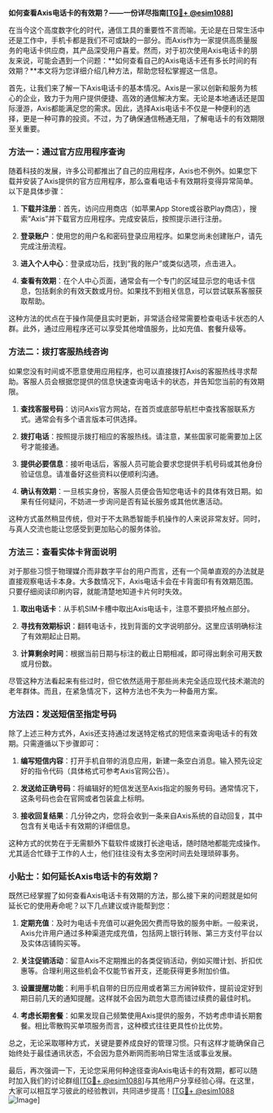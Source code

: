 **如何查看Axis电话卡的有效期？——一份详尽指南[[TG💪+ @esim1088](https://t.me/s/esim1088)]**

在当今这个高度数字化的时代，通信工具的重要性不言而喻。无论是在日常生活中还是工作中，手机卡都是我们不可或缺的一部分。而Axis作为一家提供高质量服务的电话卡供应商，其产品深受用户喜爱。然而，对于初次使用Axis电话卡的朋友来说，可能会遇到一个问题：**如何查看自己的Axis电话卡还有多长时间的有效期？**本文将为您详细介绍几种方法，帮助您轻松掌握这一信息。

首先，让我们来了解一下Axis电话卡的基本情况。Axis是一家以创新和服务为核心的企业，致力于为用户提供便捷、高效的通信解决方案。无论是本地通话还是国际漫游，Axis都能满足您的需求。因此，选择Axis电话卡不仅是一种便利的选择，更是一种可靠的投资。不过，为了确保通信畅通无阻，了解电话卡的有效期限至关重要。

### 方法一：通过官方应用程序查询

随着科技的发展，许多公司都推出了自己的应用程序，Axis也不例外。如果您下载并安装了Axis提供的官方应用程序，那么查看电话卡有效期将变得异常简单。以下是具体步骤：

1. **下载并注册**：首先，访问应用商店（如苹果App Store或谷歌Play商店），搜索“Axis”并下载官方应用程序。完成安装后，按照提示进行注册。
   
2. **登录账户**：使用您的用户名和密码登录应用程序。如果您尚未创建账户，请先完成注册流程。

3. **进入个人中心**：登录成功后，找到“我的账户”或类似选项，点击进入。

4. **查看有效期**：在个人中心页面，通常会有一个专门的区域显示您的电话卡信息，包括剩余的有效天数或月份。如果找不到相关信息，可以尝试联系客服获取帮助。

这种方法的优点在于操作简便且实时更新，非常适合经常需要检查电话卡状态的人群。此外，通过应用程序还可以享受其他增值服务，比如充值、套餐升级等。

### 方法二：拨打客服热线咨询

如果您没有时间或不愿意使用应用程序，也可以直接拨打Axis的客服热线寻求帮助。客服人员会根据您提供的信息快速查询电话卡的状态，并告知您当前的有效期限。

1. **查找客服号码**：访问Axis官方网站，在首页或底部导航栏中查找客服联系方式。通常会有多个语言版本可供选择。

2. **拨打电话**：按照提示拨打相应的客服热线。请注意，某些国家可能需要加上区号才能接通。

3. **提供必要信息**：接听电话后，客服人员可能会要求您提供手机号码或其他身份验证信息。请准备好这些资料以便顺利沟通。

4. **确认有效期**：一旦核实身份，客服人员便会告知您电话卡的具体有效日期。如果有任何疑问，不妨进一步询问是否有延长服务或其他优惠活动。

这种方式虽然稍显传统，但对于不太熟悉智能手机操作的人来说非常友好。同时，与真人交流也能让您感受到更加贴心的服务体验。

### 方法三：查看实体卡背面说明

对于那些习惯于物理媒介而非数字平台的用户而言，还有一个简单直观的办法就是直接观察电话卡本身。大多数情况下，Axis电话卡会在卡背面印有有效期范围。只要仔细阅读印刷内容，就能清楚地知道卡片何时失效。

1. **取出电话卡**：从手机SIM卡槽中取出Axis电话卡，注意不要损坏触点部分。

2. **寻找有效期标识**：翻转电话卡，找到背面的文字说明部分。这里应该明确标注了有效期起止日期。

3. **计算剩余时间**：根据当前日期与标注的截止日期相减，即可得出剩余可用天数或月份数。

尽管这种方法看起来有些过时，但它依然适用于那些尚未完全适应现代技术潮流的老年群体。而且，在紧急情况下，这种方法也不失为一种备用方案。

### 方法四：发送短信至指定号码

除了上述三种方式外，Axis还支持通过发送特定格式的短信来查询电话卡的有效期。只需遵循以下步骤即可：

1. **编写短信内容**：打开手机自带的消息应用，新建一条空白消息。输入预先设定好的指令代码（具体格式可参考Axis官网公告）。

2. **发送给正确号码**：将编辑好的短信发送至Axis指定的服务号码。通常情况下，这条号码也会在官网或者包装盒上标明。

3. **接收回复结果**：几分钟之内，您将会收到一条来自Axis系统的自动回复，其中包含有关电话卡有效期的详细信息。

这种方式的优势在于无需额外下载软件或拨打长途电话，随时随地都能完成操作。尤其适合忙碌于工作的人士，他们往往没有太多空闲时间去处理琐碎事务。

### 小贴士：如何延长Axis电话卡的有效期？

既然已经掌握了如何查看Axis电话卡有效期的方法，那么接下来的问题就是如何延长它的使用寿命呢？以下几点建议或许能帮到您：

1. **定期充值**：及时为电话卡充值可以避免因欠费而导致的服务中断。一般来说，Axis允许用户通过多种渠道完成充值，包括网上银行转账、第三方支付平台以及实体店铺购买等。

2. **关注促销活动**：留意Axis不定期推出的各类促销活动，例如买赠计划、折扣优惠等。合理利用这些机会不仅能节省开支，还能获得更多附加价值。

3. **设置提醒功能**：利用手机自带的日历应用或者第三方闹钟软件，提前设定好到期日前几天的通知提醒。这样就不会因为疏忽大意而错过续费的最佳时机。

4. **考虑长期套餐**：如果发现自己频繁使用Axis提供的服务，不妨考虑申请长期套餐。相比零散购买单项服务而言，这种模式往往更具性价比优势。

总之，无论采取哪种方式，关键是要养成良好的管理习惯。只有这样才能确保自己始终处于最佳通讯状态，不会因为意外断网而影响日常生活或事业发展。

最后，再次强调一下，无论您采用何种途径查询Axis电话卡的有效期，都可以随时加入我们的讨论群组[[TG💪+ @esim1088](https://t.me/s/esim1088)]与其他用户分享经验心得。在这里，大家可以相互学习彼此的经验教训，共同进步提高！[[TG💪+ @esim1088](https://t.me/s/esim1088) ![Image](https://i.postimg.cc/4NQfJmqS/Snipaste-2025-05-13-00-14-12.png)]